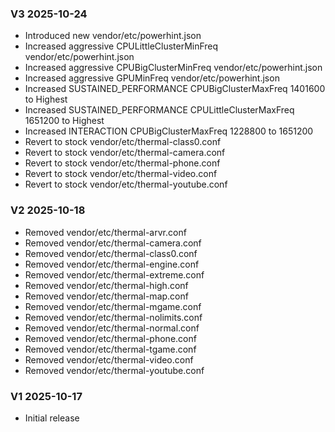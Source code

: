 ### V3 2025-10-24
* Introduced new vendor/etc/powerhint.json
* Increased aggressive CPULittleClusterMinFreq vendor/etc/powerhint.json
* Increased aggressive CPUBigClusterMinFreq vendor/etc/powerhint.json
* Increased aggressive GPUMinFreq vendor/etc/powerhint.json
* Increased SUSTAINED_PERFORMANCE CPUBigClusterMaxFreq 1401600 to Highest
* Increased SUSTAINED_PERFORMANCE CPULittleClusterMaxFreq 1651200 to Highest
* Increased INTERACTION CPUBigClusterMaxFreq 1228800 to 1651200
* Revert to stock vendor/etc/thermal-class0.conf
* Revert to stock vendor/etc/thermal-camera.conf
* Revert to stock vendor/etc/thermal-phone.conf
* Revert to stock vendor/etc/thermal-video.conf
* Revert to stock vendor/etc/thermal-youtube.conf

### V2 2025-10-18
* Removed vendor/etc/thermal-arvr.conf
* Removed vendor/etc/thermal-camera.conf
* Removed vendor/etc/thermal-class0.conf
* Removed vendor/etc/thermal-engine.conf
* Removed vendor/etc/thermal-extreme.conf
* Removed vendor/etc/thermal-high.conf
* Removed vendor/etc/thermal-map.conf
* Removed vendor/etc/thermal-mgame.conf
* Removed vendor/etc/thermal-nolimits.conf
* Removed vendor/etc/thermal-normal.conf
* Removed vendor/etc/thermal-phone.conf
* Removed vendor/etc/thermal-tgame.conf
* Removed vendor/etc/thermal-video.conf
* Removed vendor/etc/thermal-youtube.conf

### V1 2025-10-17
* Initial release

